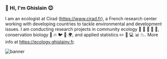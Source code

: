 ### 👋 Hi, I'm Ghislain :blush:

I am an ecologist at Cirad (<https://www.cirad.fr>), a French research center working with developing countries to tackle environmental and development issues. I am conducting research projects in community ecology :seedling: :herb: :evergreen_tree: :deciduous_tree: :fallen_leaf:, conservation biology :deciduous_tree: :fire: :bird: :gorilla: :earth_africa:, and applied statistics :pencil2: :straight_ruler: :computer: :bar_chart: :chart_with_downwards_trend:. More info at <https://ecology.ghislainv.fr>.

![banner](https://ecology.ghislainv.fr/images/banner.jpg)

<!--
**ghislainv/ghislainv** is a ✨ _special_ ✨ repository because its `README.md` (this file) appears on your GitHub profile.

Here are some ideas to get you started:

- 🔭 I’m currently working on ...
- 🌱 I’m currently learning ...
- 👯 I’m looking to collaborate on ...
- 🤔 I’m looking for help with ...
- 💬 Ask me about ...
- 📫 How to reach me: ...
- 😄 Pronouns: ...
- ⚡ Fun fact: ...
-->

